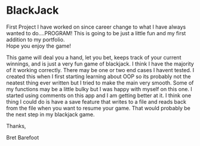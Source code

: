 # BlackJack
First Project I have worked on since career change to what I have always wanted to do....PROGRAM!
This is going to be just a little fun and my first addition to my portfolio.  
Hope you enjoy the game!

This game will deal you a hand, let you bet, keeps track of your current winnings, and is just a very fun game of blackjack.
I think I have the majority of it working correctly.  There may be one or two end cases I havent tested.  I created this when I first starting learning about OOP so its
probably not the neatest thing ever written but I tried to make the main very smooth.  Some of my functions may be a little bulky but I was happy with myself on this one.
I started using comments on this app and I am getting better at it.  I think one thing I could do is have a save feature that writes to a file and reads back from the file when you
want to resume your game.  That would probably be the next step in my blackjack game.


Thanks,

Bret Barefoot
